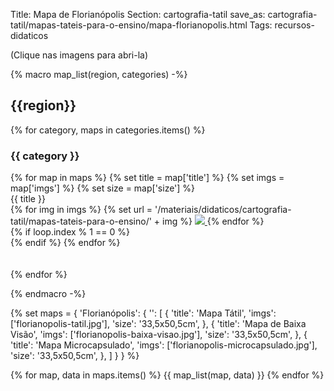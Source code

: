 Title: Mapa de Florianópolis
Section: cartografia-tatil
save_as: cartografia-tatil/mapas-tateis-para-o-ensino/mapa-florianopolis.html
Tags: recursos-didaticos

(Clique nas imagens para abri-la)

{%
    macro map_list(region, categories)
-%}
## {{region}}

{% for category, maps in categories.items() %}

### {{ category }}

<div class="row justify-content-md-center">
{% for map in maps %}
    {% set title = map['title'] %}
    {% set imgs = map['imgs'] %}
    {% set size = map['size'] %}

<div class="col text-center">
    <div class="text-center">{{ title }}</div>
    {% for img in imgs %}
    {% set url = '/materiais/didaticos/cartografia-tatil/mapas-tateis-para-o-ensino/' + img %}
    <a href="{static}{{ url }}">
    <img src="{static}{{url}}" style="max-width: 40%; object-fit: cover"/>
    </a>
    {% endfor %}
</div>
{% if loop.index % 1 == 0 %}
<div class="w-100">
</div>
{% endif %}
    {% endfor %}
</div>
<br>
<br>
{% endfor %}

{%
    endmacro
-%}

{%
    set maps = {
        'Florianópolis': {
            '': [
                {
                    'title': 'Mapa Tátil',
                    'imgs': ['florianopolis-tatil.jpg'],
                    'size': '33,5x50,5cm',
                },
                {
                    'title': 'Mapa de Baixa Visão',
                    'imgs': ['florianopolis-baixa-visao.jpg'],
                    'size': '33,5x50,5cm',
                },
                {
                    'title': 'Mapa Microcapsulado',
                    'imgs': ['florianopolis-microcapsulado.jpg'],
                    'size': '33,5x50,5cm',
                },
            ]
        }
    }
%}

{% for map, data in maps.items() %}
{{ map_list(map, data) }}
{% endfor %}
